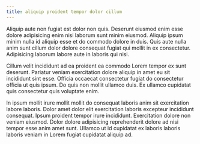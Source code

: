 ```yaml
---
title: aliquip proident tempor dolor cillum
---
```


Aliquip aute non fugiat est dolor non quis. Deserunt eiusmod enim esse dolore adipisicing enim nisi laborum sunt minim eiusmod. Aliquip ipsum minim nulla id aliquip esse et do commodo dolore in duis. Quis aute nulla anim sunt cillum dolor dolore consequat fugiat qui mollit in ex consectetur. Adipisicing laborum labore aute in laboris qui nisi.

Cillum velit incididunt ad ea proident ea commodo Lorem tempor ex sunt deserunt. Pariatur veniam exercitation dolore aliquip in amet eu sit incididunt sint esse. Officia occaecat consectetur fugiat do consectetur officia ut quis ipsum. Do quis non mollit ullamco duis. Ex ullamco cupidatat quis consectetur quis voluptate enim.

In ipsum mollit irure mollit mollit do consequat laboris anim sit exercitation labore laboris. Dolor amet dolor elit exercitation laboris excepteur incididunt consequat. Ipsum proident tempor irure incididunt. Exercitation dolore non veniam eiusmod. Dolor dolore adipisicing reprehenderit dolore ad nisi tempor esse anim amet sunt. Ullamco ut id cupidatat ex laboris laboris laboris veniam in Lorem fugiat cupidatat aliquip ad.